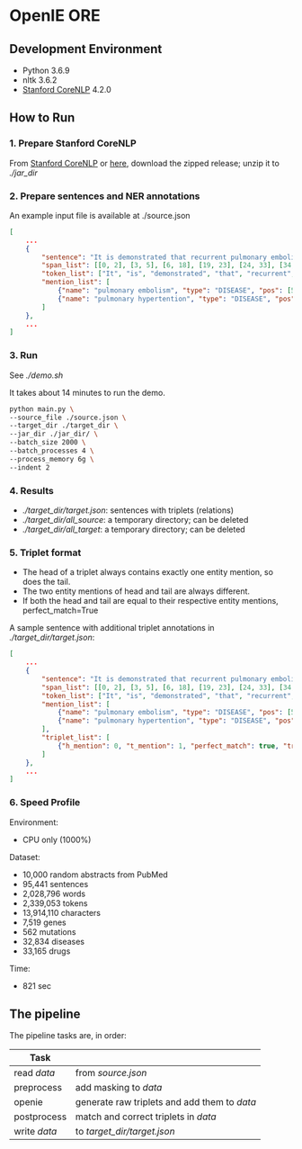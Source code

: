 # OpenIE ORE

## Development Environment

- Python 3.6.9
- nltk 3.6.2
- [Stanford CoreNLP](https://stanfordnlp.github.io/CoreNLP/) 4.2.0

## How to Run

### 1. Prepare Stanford CoreNLP

From [Stanford CoreNLP](https://stanfordnlp.github.io/CoreNLP) or [here](https://drive.google.com/file/d/1AQxNN2lR0NodfN3eagM1bKeIG-oPFF-j/view?usp=sharing), download the zipped release; unzip it to *./jar_dir*

### 2. Prepare sentences and NER annotations

An example input file is available at ./source.json

```json
[
    ...
    {
        "sentence": "It is demonstrated that recurrent pulmonary embolism may cause pulmonary hypertention.",
        "span_list": [[0, 2], [3, 5], [6, 18], [19, 23], [24, 33], [34, 43], [44, 52], [53, 56], [57, 62], [63, 72], [73, 85], [85, 86]],
        "token_list": ["It", "is", "demonstrated", "that", "recurrent", "pulmonary", "embolism", "may", "cause", "pulmonary", "hypertention", "."], "pmid": "7541326", "sent_id": 2,
        "mention_list": [
            {"name": "pulmonary embolism", "type": "DISEASE", "pos": [5, 7], "real_pos": [34, 52]},
            {"name": "pulmonary hypertention", "type": "DISEASE", "pos": [9, 11], "real_pos": [63, 85]}
        ]
    },
    ...
]
```

### 3. Run

See *./demo.sh*

It takes about 14 minutes to run the demo.

```bash
python main.py \
--source_file ./source.json \
--target_dir ./target_dir \
--jar_dir ./jar_dir/ \
--batch_size 2000 \
--batch_processes 4 \
--process_memory 6g \
--indent 2
```

### 4. Results

- *./target_dir/target.json*: sentences with triplets (relations)
- *./target_dir/all_source*: a temporary directory; can be deleted
- *./target_dir/all_target*: a temporary directory; can be deleted

### 5. Triplet format

- The head of a triplet always contains exactly one entity mention, so does the tail.
- The two entity mentions of head and tail are always different.
- If both the head and tail are equal to their respective entity mentions, perfect_match=True

A sample sentence with additional triplet annotations in *./target_dir/target.json*:
```json
[
    ...
    {
        "sentence": "It is demonstrated that recurrent pulmonary embolism may cause pulmonary hypertention.",
        "span_list": [[0, 2], [3, 5], [6, 18], [19, 23], [24, 33], [34, 43], [44, 52], [53, 56], [57, 62], [63, 72], [73, 85], [85, 86]],
        "token_list": ["It", "is", "demonstrated", "that", "recurrent", "pulmonary", "embolism", "may", "cause", "pulmonary", "hypertention", "."], "pmid": "7541326", "sent_id": 2,
        "mention_list": [
            {"name": "pulmonary embolism", "type": "DISEASE", "pos": [5, 7], "real_pos": [34, 52]},
            {"name": "pulmonary hypertention", "type": "DISEASE", "pos": [9, 11], "real_pos": [63, 85]}
        ],
        "triplet_list": [
            {"h_mention": 0, "t_mention": 1, "perfect_match": true, "triplet": ["pulmonary embolism", "cause", "pulmonary hypertention"]}
        ]
    },
    ...
]
```

### 6. Speed Profile

Environment:
- CPU only (1000%)

Dataset:
- 10,000 random abstracts from PubMed
- 95,441 sentences
- 2,028,796 words
- 2,339,053 tokens
- 13,914,110 characters
- 7,519 genes
- 562 mutations
- 32,834 diseases
- 33,165 drugs

Time:
- 821 sec

## The pipeline

The pipeline tasks are, in order:

| Task | |
|-|-|
| read *data* | from *source.json* |
| preprocess | add masking to *data* |
| openie | generate raw triplets and add them to *data* |
| postprocess | match and correct triplets in *data* |
| write *data* | to *target_dir/target.json* |
